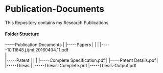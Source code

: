 # Publication-Documents

This Repository contains my Research Publications.

#### Folder Structure

-----Publication Documents
        |
        |-----Papers
        |       |
        |       |-----10.11648.j.ijmi.20160404.11.pdf   
        |       
        |-----Patent
        |       |
        |       |-----Complete Specification.pdf
        |       |-----Patent Details.pdf
        |
        |-----Thesis
                |
                |-----Thesis-Complete.pdf
                |-----Thesis-Output.pdf